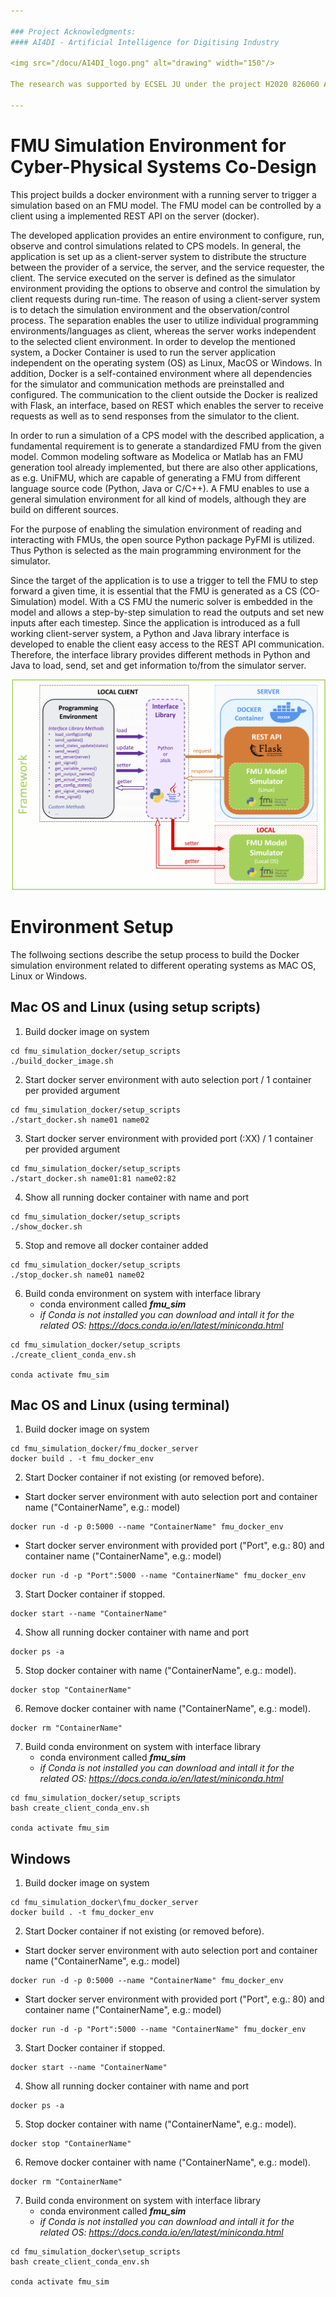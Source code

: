 ```yaml
---

### Project Acknowledgments: 
#### AI4DI - Artificial Intelligence for Digitising Industry

<img src="/docu/AI4DI_logo.png" alt="drawing" width="150"/>

The research was supported by ECSEL JU under the project H2020 826060 AI4DI - Artificial Intelligence for Digitising Industry. AI4DI is funded by the Austrian Federal Ministry of Transport, Innovation and Technology (BMVIT) under the program ”ICT of the Future” between May 2019 and April 2022. More information can be retrieved from https://iktderzukunft.at/en/.

---
```


# FMU Simulation Environment for Cyber-Physical Systems Co-Design

This project builds a docker environment with a running server to trigger a simulation based on an FMU model. The FMU model can be controlled by a client using a implemented REST API on the server (docker).

The developed application provides an entire environment to configure, run, observe and control simulations related to CPS models. In general, the application is set up as a client-server system to distribute the structure between the provider of a service, the server, and the service requester, the client. The service executed on the server is defined as the simulator environment providing the options to observe and control the simulation by client requests during run-time. The reason of using a client-server system is to detach the simulation environment and the observation/control process. The separation enables the user to utilize individual programming environments/languages as client, whereas the server works independent to the selected client environment. In order to develop the mentioned system, a Docker Container is used to run the server application independent on the operating system (OS) as Linux, MacOS or Windows. In addition, Docker is a self-contained environment where all dependencies for the simulator and communication methods are preinstalled and configured. The communication to the client outside the Docker is realized with Flask, an interface, based on REST which enables the server to receive requests as well as to send responses from the simulator to the client. 

In order to run a simulation of a CPS model with the described application, a fundamental requirement is to generate a standardized FMU from the given model. Common modeling software as Modelica or Matlab has an FMU generation tool already implemented, but there are also other applications, as e.g. UniFMU, which are capable of generating a FMU from different language source code (Python, Java or C/C++). A FMU enables to use a general simulation environment for all kind of models, although they are build on different sources.

For the purpose of enabling the simulation environment of reading and interacting with FMUs, the open source Python package PyFMI is utilized. Thus Python is selected as the main programming environment for the simulator.

Since the target of the application is to use a trigger to tell the FMU to step forward a given time, it is essential that the FMU is generated as a CS (CO-Simulation) model. With a CS FMU the numeric solver is embedded in the model and allows a step-by-step simulation to read the outputs and set new inputs after each timestep. 
Since the application is introduced as a full working client-server system, a Python and Java library interface is developed to enable the client easy access to the REST API communication. Therefore, the interface library provides different methods in Python and Java to load, send, set and get information to/from the simulator server.

![FMU simulation client server environment](/docu/client_server_.png "FMU simulation client server environment")

# Environment Setup
The follwoing sections describe the setup process to build the Docker simulation environment related to different operating systems as MAC OS, Linux or Windows.

## Mac OS and Linux (using setup scripts)
1. Build docker image on system
```
cd fmu_simulation_docker/setup_scripts
./build_docker_image.sh
```

2. Start docker server environment with auto selection port / 1 container per provided argument
```
cd fmu_simulation_docker/setup_scripts
./start_docker.sh name01 name02
```

3. Start docker server environment with provided port (:XX) / 1
container per provided argument
```
cd fmu_simulation_docker/setup_scripts
./start_docker.sh name01:81 name02:82
```

4. Show all running docker container with name and port
```
cd fmu_simulation_docker/setup_scripts
./show_docker.sh
```

5. Stop and remove all docker container added
```
cd fmu_simulation_docker/setup_scripts
./stop_docker.sh name01 name02
```

6. Build conda environment on system with interface library 
    - conda environment called **_fmu_sim_**
    - _if Conda is not installed you can download and intall it for the related OS: https://docs.conda.io/en/latest/miniconda.html_
```
cd fmu_simulation_docker/setup_scripts
./create_client_conda_env.sh

conda activate fmu_sim
```
## Mac OS and Linux (using terminal)

1. Build docker image on system
```
cd fmu_simulation_docker/fmu_docker_server
docker build . -t fmu_docker_env
```

2. Start Docker container if not existing (or removed before).

- Start docker server environment with auto selection port and container name ("ContainerName", e.g.: model)
```
docker run -d -p 0:5000 --name "ContainerName" fmu_docker_env
```

    
- Start docker server environment with provided port ("Port", e.g.: 80) and container name ("ContainerName", e.g.: model)
```
docker run -d -p "Port":5000 --name "ContainerName" fmu_docker_env
```

3. Start Docker container if stopped.
```
docker start --name "ContainerName"
```

4. Show all running docker container with name and port
```
docker ps -a
```

5. Stop docker container with name ("ContainerName", e.g.: model).
```
docker stop "ContainerName"
```

6. Remove docker container with name ("ContainerName", e.g.: model).
```
docker rm "ContainerName"
```

7. Build conda environment on system with interface library 
    - conda environment called **_fmu_sim_**
    - _if Conda is not installed you can download and intall it for the related OS: https://docs.conda.io/en/latest/miniconda.html_
```
cd fmu_simulation_docker/setup_scripts
bash create_client_conda_env.sh

conda activate fmu_sim
```

## Windows

1. Build docker image on system
```
cd fmu_simulation_docker\fmu_docker_server
docker build . -t fmu_docker_env
```

2. Start Docker container if not existing (or removed before).

- Start docker server environment with auto selection port and container name ("ContainerName", e.g.: model)
```
docker run -d -p 0:5000 --name "ContainerName" fmu_docker_env
```

    
- Start docker server environment with provided port ("Port", e.g.: 80) and container name ("ContainerName", e.g.: model)
```
docker run -d -p "Port":5000 --name "ContainerName" fmu_docker_env
```

3. Start Docker container if stopped.
```
docker start --name "ContainerName"
```

4. Show all running docker container with name and port
```
docker ps -a
```

5. Stop docker container with name ("ContainerName", e.g.: model).
```
docker stop "ContainerName"
```

6. Remove docker container with name ("ContainerName", e.g.: model).
```
docker rm "ContainerName"
```

7. Build conda environment on system with interface library 
    - conda environment called **_fmu_sim_**
    - _if Conda is not installed you can download and intall it for the related OS: https://docs.conda.io/en/latest/miniconda.html_
```
cd fmu_simulation_docker\setup_scripts
bash create_client_conda_env.sh

conda activate fmu_sim
```
